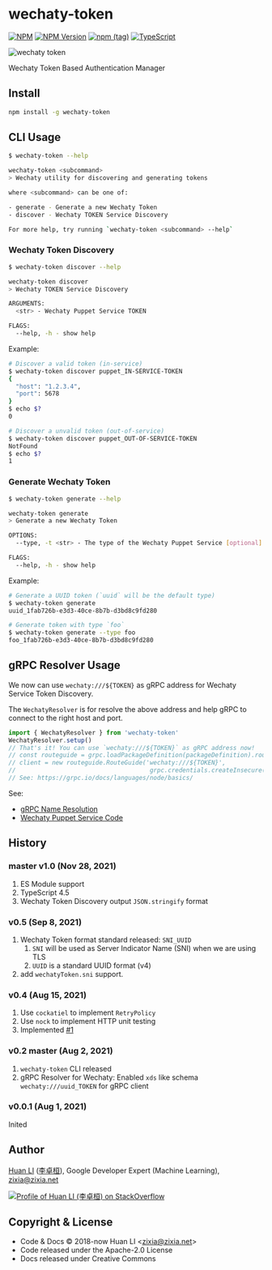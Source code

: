 # wechaty-token

[![NPM](https://github.com/wechaty/token/actions/workflows/npm.yml/badge.svg)](https://github.com/wechaty/token/actions/workflows/npm.yml)
[![NPM Version](https://badge.fury.io/js/wechaty-token.svg)](https://badge.fury.io/js/wechaty-token)
[![npm (tag)](https://img.shields.io/npm/v/wechaty-token/next.svg)](https://www.npmjs.com/package/wechaty-token?activeTab=versions)
[![TypeScript](https://img.shields.io/badge/%3C%2F%3E-TypeScript-blue.svg)](https://www.typescriptlang.org/)

![wechaty token](docs/images/wechaty-token.png)

Wechaty Token Based Authentication Manager

## Install

```sh
npm install -g wechaty-token
```

## CLI Usage

```sh
$ wechaty-token --help

wechaty-token <subcommand>
> Wechaty utility for discovering and generating tokens

where <subcommand> can be one of:

- generate - Generate a new Wechaty Token
- discover - Wechaty TOKEN Service Discovery

For more help, try running `wechaty-token <subcommand> --help`
```

### Wechaty Token Discovery

```sh
$ wechaty-token discover --help

wechaty-token discover
> Wechaty TOKEN Service Discovery

ARGUMENTS:
  <str> - Wechaty Puppet Service TOKEN

FLAGS:
  --help, -h - show help
```

Example:

```sh
# Discover a valid token (in-service)
$ wechaty-token discover puppet_IN-SERVICE-TOKEN
{
  "host": "1.2.3.4",
  "port": 5678
}
$ echo $?
0

# Discover a unvalid token (out-of-service)
$ wechaty-token discover puppet_OUT-OF-SERVICE-TOKEN
NotFound
$ echo $?
1
```

### Generate Wechaty Token

```sh
$ wechaty-token generate --help

wechaty-token generate
> Generate a new Wechaty Token

OPTIONS:
  --type, -t <str> - The type of the Wechaty Puppet Service [optional]

FLAGS:
  --help, -h - show help
```

Example:

```sh
# Generate a UUID token (`uuid` will be the default type)
$ wechaty-token generate
uuid_1fab726b-e3d3-40ce-8b7b-d3bd8c9fd280

# Generate token with type `foo`
$ wechaty-token generate --type foo
foo_1fab726b-e3d3-40ce-8b7b-d3bd8c9fd280
```

## gRPC Resolver Usage

We now can use `wechaty:///${TOKEN}` as gRPC address for Wechaty Service Token Discovery.

The `WechatyResolver` is for resolve the above address and help gRPC to connect to the right host and port.

```ts
import { WechatyResolver } from 'wechaty-token'
WechatyResolver.setup()
// That's it! You can use `wechaty:///${TOKEN}` as gRPC address now!
// const routeguide = grpc.loadPackageDefinition(packageDefinition).routeguide;
// client = new routeguide.RouteGuide('wechaty:///${TOKEN}',
//                                     grpc.credentials.createInsecure());
// See: https://grpc.io/docs/languages/node/basics/
```

See:

- [gRPC Name Resolution](https://github.com/grpc/grpc/blob/master/doc/naming.md)
- [Wechaty Puppet Service Code](https://github.com/wechaty/wechaty-puppet-service/blob/3a0285432e6916720c40604c61bcea6be5f63ab5/src/client/puppet-service.ts#L284-L285)

## History

### master v1.0 (Nov 28, 2021)

1. ES Module support
1. TypeScript 4.5
1. Wechaty Token Discovery output `JSON.stringify` format

### v0.5 (Sep 8, 2021)

1. Wechaty Token format standard released: `SNI_UUID`
    1. `SNI` will be used as Server Indicator Name (SNI) when we are using TLS
    1. `UUID` is a standard UUID format (v4)
1. add `wechatyToken.sni` support.

### v0.4 (Aug 15, 2021)

1. Use `cockatiel` to implement `RetryPolicy`
1. Use `nock` to implement HTTP unit testing
1. Implemented [#1](https://github.com/wechaty/token/issues/1)

### v0.2 master (Aug 2, 2021)

1. `wechaty-token` CLI released
1. gRPC Resolver for Wechaty: Enabled `xds` like schema `wechaty:///uuid_TOKEN` for gRPC client

### v0.0.1 (Aug 1, 2021)

Inited

## Author

[Huan LI](https://github.com/huan) ([李卓桓](http://linkedin.com/in/zixia)), Google Developer Expert (Machine Learning), zixia@zixia.net

[![Profile of Huan LI (李卓桓) on StackOverflow](https://stackexchange.com/users/flair/265499.png)](https://stackexchange.com/users/265499)

## Copyright & License

- Code & Docs © 2018-now Huan LI \<zixia@zixia.net\>
- Code released under the Apache-2.0 License
- Docs released under Creative Commons
